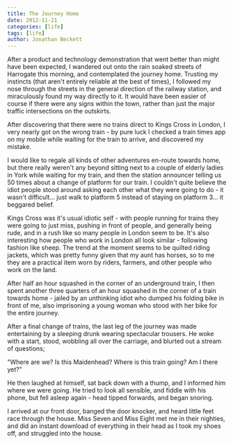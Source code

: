 ```yaml
---
title: The Journey Home
date: 2012-11-21
categories: [life]
tags: [life]
author: Jonathan Beckett
---
```


After a product and technology demonstration that went better than might have been expected, I wandered out onto the rain soaked streets of Harrogate this morning, and contemplated the journey home. Trusting my instincts (that aren't entirely reliable at the best of times), I followed my nose through the streets in the general direction of the railway station, and miraculously found my way directly to it. It would have been easier of course if there were any signs within the town, rather than just the major traffic intersections on the outskirts.

After discovering that there were no trains direct to Kings Cross in London, I very nearly got on the wrong train - by pure luck I checked a train times app on my mobile while waiting for the train to arrive, and discovered my mistake.

I would like to regale all kinds of other adventures en-route towards home, but there really weren't any beyond sitting next to a couple of elderly ladies in York while waiting for my train, and then the station announcer telling us 50 times about a change of platform for our train. I couldn't quite believe the idiot people stood around asking each other what they were going to do - it wasn't difficult... just walk to platform 5 instead of staying on platform 3... it beggared belief.

Kings Cross was it's usual idiotic self - with people running for trains they were going to just miss, pushing in front of people, and generally being rude, and in a rush like so many people in London seem to be. It's also interesting how people who work in London all look similar - following fashion like sheep. The trend at the moment seems to be quilted riding jackets, which was pretty funny given that my aunt has horses, so to me they are a practical item worn by riders, farmers, and other people who work on the land.

After half an hour squashed in the corner of an underground train, I then spent another three quarters of an hour squashed in the corner of a train towards home - jailed by an unthinking idiot who dumped his folding bike in front of me, also imprisoning a young woman who stood with her bike for the entire journey.

After a final change of trains, the last leg of the journey was made entertaining by a sleeping drunk wearing spectacular trousers. He woke with a start, stood, wobbling all over the carriage, and blurted out a stream of questions;

"Where are we? Is this Maidenhead? Where is this train going? Am I there yet?"

He then laughed at himself, sat back down with a thump, and I informed him where we were going. He tried to look all sensible, and fiddle with his phone, but fell asleep again - head tipped forwards, and began snoring.

I arrived at our front door, banged the door knocker, and heard little feet race through the house. Miss Seven and Miss Eight met me in their nighties, and did an instant download of everything in their head as I took my shoes off, and struggled into the house.